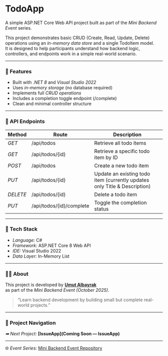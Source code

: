 # TodoApp

A simple ASP.NET Core Web API project built as part of the *Mini Backend Event* series.

This project demonstrates basic CRUD (Create, Read, Update, Delete) operations using an *in-memory data store* and a single TodoItem model.  
It is designed to help participants understand how backend logic, controllers, and endpoints work in a simple real-world scenario.

---

### 🧱 Features
- Built with *.NET 8* and *Visual Studio 2022*
- Uses *in-memory storage* (no database required)
- Implements full *CRUD operations*
- Includes a completion toggle endpoint (/complete)
- Clean and minimal controller structure

---

### 🚀 API Endpoints

| Method | Route | Description |
|---|---|---|
| *GET* | /api/todos | Retrieve all todo items |
| *GET* | /api/todos/{id} | Retrieve a specific todo item by ID |
| *POST* | /api/todos | Create a new todo item |
| *PUT* | /api/todos/{id} | Update an existing todo item (currently updates only Title & Description) |
| *DELETE* | /api/todos/{id} | Delete a todo item |
| *PUT* | /api/todos/{id}/complete | Toggle the completion status |

---

### 🧠 Tech Stack
- *Language:* C#
- *Framework:* ASP.NET Core 8 Web API
- *IDE:* Visual Studio 2022
- *Data Layer:* In-Memory List

---

### 👨‍💻 About
This project is developed by **[Umut Albayrak](https://www.linkedin.com/in/umutalbayrak24)**  
as part of the *Mini Backend Event (October 2025)*.

> “Learn backend development by building small but complete real-world projects.”

---

### 🔗 Project Navigation

*➡ Next Project:* **[IssueApp](Coming Soon — IssueApp)**

---

🌐 *Event Series:* [Mini Backend Event Repository](https://github.com/Umutalb/MiniBackendEvent)
